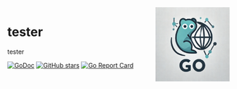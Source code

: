 <img align=right width="168" src="docs/gouef_logo.png">

# tester
tester


[![GoDoc](https://pkg.go.dev/badge/github.com/gouef/tester.svg)](https://pkg.go.dev/github.com/gouef/tester)
[![GitHub stars](https://img.shields.io/github/stars/gouef/tester?style=social)](https://github.com/gouef/tester/stargazers)
[![Go Report Card](https://goreportcard.com/badge/github.com/gouef/tester)](https://goreportcard.com/report/github.com/gouef/tester)
